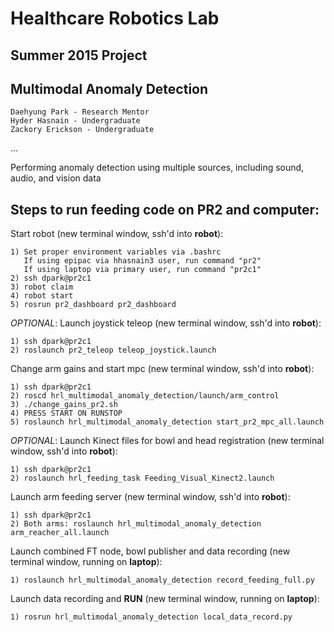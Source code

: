 Healthcare Robotics Lab
=======================

Summer 2015 Project
-------------------

Multimodal Anomaly Detection
----------------------------

    Daehyung Park - Research Mentor
    Hyder Hasnain - Undergraduate
    Zackory Erickson - Undergraduate


...


Performing anomaly detection using multiple sources, including sound, audio, and vision data


Steps to run feeding code on PR2 and computer:
----------------------------------------------


Start robot (new terminal window, ssh'd into **robot**):

    1) Set proper environment variables via .bashrc
       If using epipac via hhasnain3 user, run command "pr2"
       If using laptop via primary user, run command "pr2c1"
    2) ssh dpark@pr2c1
    3) robot claim
    4) robot start
    5) rosrun pr2_dashboard pr2_dashboard 

*OPTIONAL*: Launch joystick teleop (new terminal window, ssh'd into **robot**):

    1) ssh dpark@pr2c1
    2) roslaunch pr2_teleop teleop_joystick.launch

Change arm gains and start mpc (new terminal window, ssh'd into **robot**):
    
    1) ssh dpark@pr2c1
    2) roscd hrl_multimodal_anomaly_detection/launch/arm_control
    3) ./change_gains_pr2.sh
    4) PRESS START ON RUNSTOP
    5) roslaunch hrl_multimodal_anomaly_detection start_pr2_mpc_all.launch


*OPTIONAL*: Launch Kinect files for bowl and head registration (new terminal window, ssh'd into **robot**):
    
    1) ssh dpark@pr2c1
    2) roslaunch hrl_feeding_task Feeding_Visual_Kinect2.launch

Launch arm feeding server (new terminal window, ssh'd into **robot**):
   
    1) ssh dpark@pr2c1
    2) Both arms: roslaunch hrl_multimodal_anomaly_detection arm_reacher_all.launch
    
Launch combined FT node, bowl publisher and data recording (new terminal window, running on **laptop**):
    
    1) roslaunch hrl_multimodal_anomaly_detection record_feeding_full.py
        
Launch data recording and **RUN** (new terminal window, running on **laptop**):

    1) rosrun hrl_multimodal_anomaly_detection local_data_record.py
